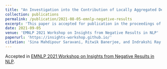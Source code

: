 ```yaml
---
title: "An Investigation into the Contribution of Locally Aggregated Descriptors to Figurative Language Identification"
collection: publications
permalink: /publication/2021-08-05-emnlp-negative-results
excerpt: 'This paper is accepted for publication in the proceedings of the second [EMNLP workshop on Insights from Negative Results in NLP](https://insights-workshop.github.io/).'
date: 2021-09-05
venue: 'EMNLP 2021 Workshop on Insights from Negative Results in NLP'
paperurl: 'https://insights-workshop.github.io/'
citation: 'Sina Mahdipour Saravani, Ritwik Banerjee, and Indrakshi Ray. (2021). &quot;An Investigation into the Contribution of Locally Aggregated Descriptors to Figurative Language Identification.&quot; <i>Proceeding of the Second Workshop on Insights from Negative Results in NLP (EMNLP 2021 Workshop)</i>.'
---
```

<!-- This paper is about the number 1. The number 2 is left for future work. -->
Accepted in [EMNLP 2021 Workshop on Insights from Negative Results in NLP](https://insights-workshop.github.io/).
<!-- [Download paper here](http://academicpages.github.io/files/paper1.pdf) -->

<!-- Recommended citation: Your Name, You. (2009). "Paper Title Number 1." <i>Journal 1</i>. 1(1). -->
